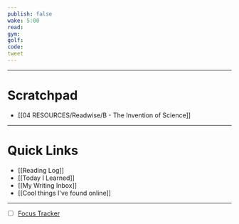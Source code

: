 ```yaml
---
publish: false
wake: 5:00
read:
gym:
golf:
code:
tweet
---
```

***
# Scratchpad
- [[04 RESOURCES/Readwise/B - The Invention of Science]]



---
# Quick Links
- [[Reading Log]]
- [[Today I Learned]]
- [[My Writing Inbox]]
- [[Cool things I've found online]]

***
- [ ] [Focus Tracker](https://docs.google.com/spreadsheets/d/18ZL9CSRxE2z7pTKcaPGe3749GMO9Ov2UjVsRMQqShBk/edit#gid=696776801)